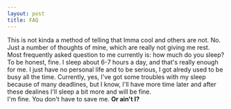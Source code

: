 ```yaml
---
layout: post
title: FAQ
---
```

This is not kinda a method of telling that Imma cool and others are not. No. Just a number of thoughts of mine, which are really not giving
me rest. <br>
Most frequently asked question to me currently is: how much do you sleep?<br>
To be honest, fine. I sleep about 6-7 hours a day, and that's really enough for me. I just have no personal life and to be serious, I got 
alredy used to be busy all the time. Currently, yes, I've got some troubles with my sleep because of many deadlines, but I know, I'll have
more time later and after these dealines I'll sleep a bit more and will be fine.<br>
I'm fine. You don't have to save me. <b>Or ain't I?</b>
